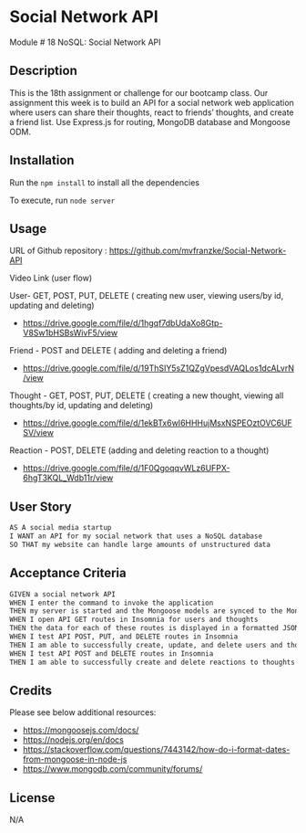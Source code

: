 # Social Network API
Module # 18 NoSQL: Social Network API

## Description
This is the 18th assignment or challenge for our bootcamp class. Our assignment this week is to build an API for a social network web application where users can share their thoughts, react to friends’ thoughts, and create a friend list. Use Express.js for routing, MongoDB database and Mongoose ODM.

## Installation

Run the ```npm install``` to install all the dependencies

To execute, run ```node server```

## Usage

URL of Github repository : https://github.com/mvfranzke/Social-Network-API

Video Link (user flow)

User- GET, POST, PUT, DELETE ( creating new user, viewing users/by id, updating and deleting)
 * https://drive.google.com/file/d/1hgqf7dbUdaXo8Gtp-V8Sw1bHSBsWivF5/view

Friend - POST and DELETE ( adding and deleting a friend)
* https://drive.google.com/file/d/19ThSIY5sZ1QZgVpesdVAQLos1dcALvrN/view

Thought - GET, POST, PUT, DELETE ( creating a new thought, viewing all thoughts/by id, updating and deleting)
* https://drive.google.com/file/d/1ekBTx6wI6HHHujMsxNSPEOztOVC6UFSV/view

Reaction - POST, DELETE (adding and deleting reaction to a thought)
* https://drive.google.com/file/d/1F0QgoqqvWLz6UFPX-6hgT3KQL_Wdb11r/view

## User Story

```md
AS A social media startup
I WANT an API for my social network that uses a NoSQL database
SO THAT my website can handle large amounts of unstructured data
```

## Acceptance Criteria

```md
GIVEN a social network API
WHEN I enter the command to invoke the application
THEN my server is started and the Mongoose models are synced to the MongoDB database
WHEN I open API GET routes in Insomnia for users and thoughts
THEN the data for each of these routes is displayed in a formatted JSON
WHEN I test API POST, PUT, and DELETE routes in Insomnia
THEN I am able to successfully create, update, and delete users and thoughts in my database
WHEN I test API POST and DELETE routes in Insomnia
THEN I am able to successfully create and delete reactions to thoughts and add and remove friends to a user’s friend list
```
## Credits

Please see below additional resources:

* https://mongoosejs.com/docs/
* https://nodejs.org/en/docs
* https://stackoverflow.com/questions/7443142/how-do-i-format-dates-from-mongoose-in-node-js
* https://www.mongodb.com/community/forums/


## License
N/A
